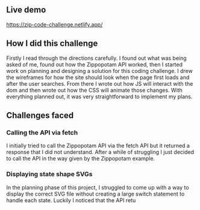 ## Live demo

https://zip-code-challenge.netlify.app/

## How I did this challenge

Firstly I read through the directions carefully. I found out what was being asked of me, found out how the Zippopotam API worked, then I started work on planning and designing a solution for this coding challenge. I drew the wireframes for how the site should look when the page first loads and after the user searches. From there I wrote out how JS will interact with the dom and then wrote out how the CSS will animate those changes. With everything planned out, it was very straightforward to implement my plans.

## Challenges faced

### Calling the API via fetch

I initially tried to call the Zippopotam API via the fetch API but it returned a response that I did not understand. After a while of struggling I just decided to call the API in the way given by the Zippopotam example.

### Displaying state shape SVGs

In the planning phase of this project, I struggled to come up with a way to display the correct SVG file without creating a large switch statement to handle each state. Luckily I noticed that the API retu
